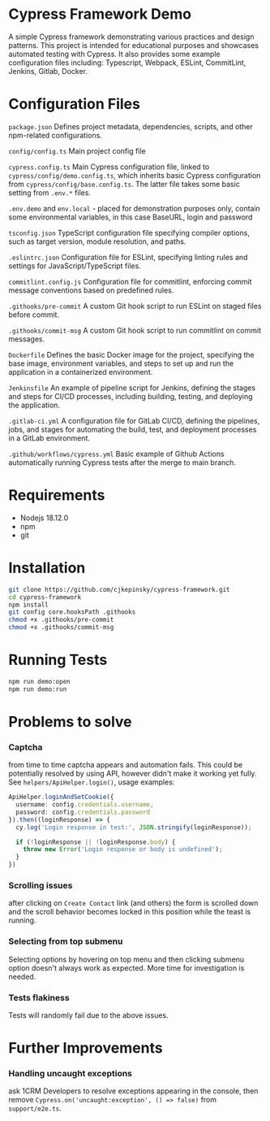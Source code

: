 # Cypress Framework Demo

A simple Cypress framework demonstrating various practices and design patterns. This project is intended for educational
purposes and showcases automated testing with Cypress. It also provides some example configuration files including:
Typescript,
Webpack, ESLint, CommitLint, Jenkins, Gitlab, Docker.

# Configuration Files

`package.json`
Defines project metadata, dependencies, scripts, and other npm-related configurations.

`config/config.ts`
Main project config file

`cypress.config.ts`
Main Cypress configuration file, linked to `cypress/config/demo.config.ts`, which inherits basic Cypress configuration
from `cypress/config/base.config.ts`. The latter file takes some basic setting from `.env.*` files.

`.env.demo` and `env.local` - placed for demonstration purposes only, contain some environmental variables, in this case
BaseURL, login and password

`tsconfig.json`
TypeScript configuration file specifying compiler options, such as target version, module resolution, and paths.

`.eslintrc.json`
Configuration file for ESLint, specifying linting rules and settings for JavaScript/TypeScript files.

`commitlint.config.js`
Configuration file for commitlint, enforcing commit message conventions based on predefined rules.

`.githooks/pre-commit`
A custom Git hook script to run ESLint on staged files before commit.

`.githooks/commit-msg`
A custom Git hook script to run commitlint on commit messages.

`Dockerfile`
Defines the basic Docker image for the project, specifying the base image, environment variables, and steps to set up
and run
the application in a containerized environment.

`Jenkinsfile`
An example of pipeline script for Jenkins, defining the stages and steps for CI/CD processes, including building,
testing, and deploying the application.

`.gitlab-ci.yml`
A configuration file for GitLab CI/CD, defining the pipelines, jobs, and stages for automating the build, test, and
deployment processes in a GitLab environment.

`.github/workflows/cypress.yml` Basic example of Github Actions automatically running Cypress tests after the merge to
main branch.

# Requirements

- Nodejs 18.12.0
- npm
- git

# Installation

```bash
git clone https://github.com/cjkepinsky/cypress-framework.git
cd cypress-framework
npm install
git config core.hooksPath .githooks
chmod +x .githooks/pre-commit
chmod +x .githooks/commit-msg
```

# Running Tests

```bash
npm run demo:open
npm run demo:run
```

# Problems to solve

### Captcha

from time to time captcha appears and automation fails. This could be potentially resolved by using API, however didn't
make it working yet fully.
See `helpers/ApiHelper.login()`, usage examples:

```typescript
ApiHelper.loginAndSetCookie({
  username: config.credentials.username,
  password: config.credentials.password
}).then((loginResponse) => {
  cy.log('Login response in test:', JSON.stringify(loginResponse));

  if (!loginResponse || !loginResponse.body) {
    throw new Error('Login response or body is undefined');
  }
})
```

### Scrolling issues

after clicking on `Create Contact` link (and others) the form is scrolled down and the scroll behavior becomes locked in
this
position while the teast is running.

### Selecting from top submenu

Selecting options by hovering on top menu and then clicking submenu option doesn't always work as expected. More time
for investigation is needed.

### Tests flakiness

Tests will randomly fail due to the above issues.

# Further Improvements

### Handling uncaught exceptions

ask 1CRM Developers to resolve exceptions appearing in the console, then remove
`Cypress.on('uncaught:exception', () => false)` from `support/e2e.ts`.
